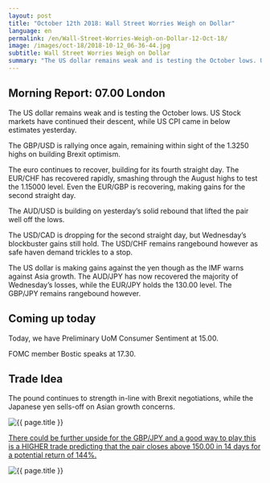 ```yaml
---
layout: post
title: "October 12th 2018: Wall Street Worries Weigh on Dollar"
language: en
permalink: /en/Wall-Street-Worries-Weigh-on-Dollar-12-Oct-18/
image: /images/oct-18/2018-10-12_06-36-44.jpg
subtitle: Wall Street Worries Weigh on Dollar
summary: "The US dollar remains weak and is testing the October lows. US Stock markets have continued their descent, while US CPI came in below estimates yesterday"
---
```

## Morning Report: 07.00 London

The US dollar remains weak and is testing the October lows. US Stock markets have continued their descent, while US CPI came in below estimates yesterday. 

The GBP/USD is rallying once again, remaining within sight of the 1.3250 highs on building Brexit optimism. 

The euro continues to recover, building for its fourth straight day. The EUR/CHF has recovered rapidly, smashing through the August highs to test the 1.15000 level. Even the EUR/GBP is recovering, making gains for the second straight day. 

The AUD/USD is building on yesterday’s solid rebound that lifted the pair well off the lows.

The USD/CAD is dropping for the second straight day, but Wednesday’s blockbuster gains still hold. The USD/CHF remains rangebound however as safe haven demand trickles to a stop. 

The US dollar is making gains against the yen though as the IMF warns against Asia growth. The AUD/JPY has now recovered the majority of Wednesday’s losses, while the EUR/JPY holds the 130.00 level. The GBP/JPY remains rangebound however. 

## Coming up today

Today, we have Preliminary UoM Consumer Sentiment at 15.00. 

FOMC member Bostic speaks at 17.30. 

## Trade Idea

The pound continues to strength in-line with Brexit negotiations, while the Japanese yen sells-off on Asian growth concerns.

<img class="post-image" src="{{ site.url }}/images/oct-18/2018-10-12_06-36-44.jpg" alt="{{ page.title }}" title="{{ page.title }}">

<a href="%LINK%%?currency=GBP&market=forex&underlying=frxGBPJPY&formname=higherlower&duration_amount=14&duration_units=d&amount=10&amount_type=stake&expiry_type=duration&barrier=150.00" target="_blank" rel="noopener noreferrer nofollow">There could be further upside for the GBP/JPY and a good way to play this is a HIGHER trade predicting that the pair closes above 150.00 in 14 days for a potential return of 144%.</a>

<img class="post-image" src="{{ site.url }}/images/oct-18/2018-10-12_06-38-52.jpg" alt="{{ page.title }}" title="{{ page.title }}">